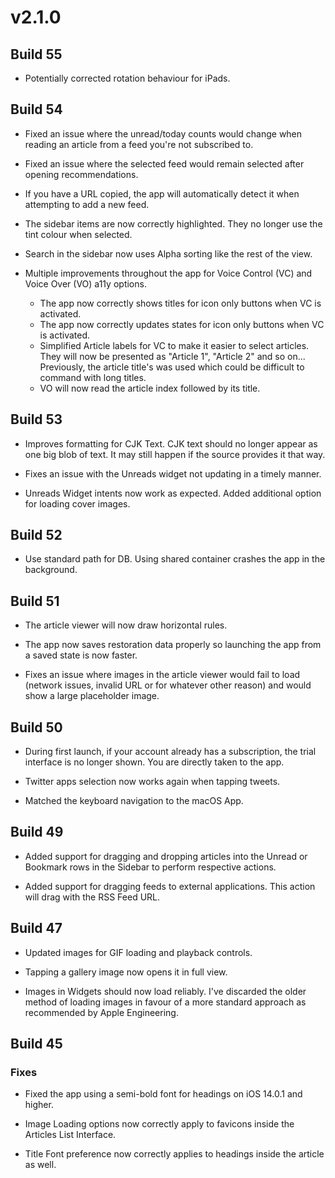 # v2.1.0

## Build 55

- Potentially corrected rotation behaviour for iPads. 

## Build 54

- Fixed an issue where the unread/today counts would change when reading an article from a feed you're not subscribed to.

- Fixed an issue where the selected feed would remain selected after opening recommendations. 

- If you have a URL copied, the app will automatically detect it when attempting to add a new feed. 

- The sidebar items are now correctly highlighted. They no longer use the tint colour when selected. 

- Search in the sidebar now uses Alpha sorting like the rest of the view. 

- Multiple improvements throughout the app for Voice Control (VC) and Voice Over (VO) a11y options.   
    - The app now correctly shows titles for icon only buttons when VC is activated. 
    - The app now correctly updates states for icon only buttons when VC is activated. 
    - Simplified Article labels for VC to make it easier to select articles. They will now be presented as "Article 1", "Article 2" and so on... Previously, the article title's was used which could be difficult to command with long titles. 
    - VO will now read the article index followed by its title. 

## Build 53

- Improves formatting for CJK Text. CJK text should no longer appear as one big blob of text. It may still happen if the source provides it that way. 

- Fixes an issue with the Unreads widget not updating in a timely manner. 

- Unreads Widget intents now work as expected. Added additional option for loading cover images. 

## Build 52

- Use standard path for DB. Using shared container crashes the app in the background. 

## Build 51

- The article viewer will now draw horizontal rules. 

- The app now saves restoration data properly so launching the app from a saved state is now faster.

- Fixes an issue where images in the article viewer would fail to load (network issues, invalid URL or for whatever other reason) and would show a large placeholder image. 

## Build 50

- During first launch, if your account already has a subscription, the trial interface is no longer shown. You are directly taken to the app. 

- Twitter apps selection now works again when tapping tweets.

- Matched the keyboard navigation to the macOS App. 

## Build 49

- Added support for dragging and dropping articles into the Unread or Bookmark rows in the Sidebar to perform respective actions. 

- Added support for dragging feeds to external applications. This action will drag with the RSS Feed URL.

## Build 47

- Updated images for GIF loading and playback controls.

- Tapping a gallery image now opens it in full view.

- Images in Widgets should now load reliably. I've discarded the older method of loading images in favour of a more standard approach as recommended by Apple Engineering. 

## Build 45

### Fixes

- Fixed the app using a semi-bold font for headings on iOS 14.0.1 and higher. 

- Image Loading options now correctly apply to favicons inside the Articles List Interface. 

- Title Font preference now correctly applies to headings inside the article as well. 
